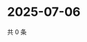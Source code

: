 # 2025-07-06

共 0 条

<!-- BEGIN ZHIHUQUESTIONS -->
<!-- 最后更新时间 Sun Jul 06 2025 15:10:54 GMT+0800 (China Standard Time) -->

<!-- END ZHIHUQUESTIONS -->
